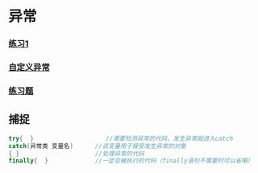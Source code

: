 # 异常
### [练习1](https://github.com/WhCannon/JavaSE/tree/master/Exception/练习1.MD)
### [自定义异常](https://github.com/WhCannon/JavaSE/tree/master/Exception/自定义异常.MD)
### [练习题](https://github.com/WhCannon/JavaSE/tree/master/Exception/练习题.MD)




## 捕捉
```java
try{  }                    //需要检测异常的代码，发生异常就进入catch
catch(异常类 变量名)      //该变量用于接受发生异常的对象
{ }                     //处理异常的代码
finally{  }             //一定会被执行的代码（finally语句不需要时可以省略）
```

